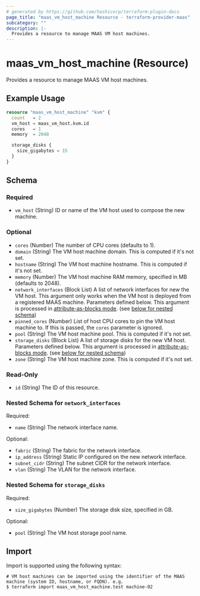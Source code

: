 ```yaml
---
# generated by https://github.com/hashicorp/terraform-plugin-docs
page_title: "maas_vm_host_machine Resource - terraform-provider-maas"
subcategory: ""
description: |-
  Provides a resource to manage MAAS VM host machines.
---
```


# maas_vm_host_machine (Resource)

Provides a resource to manage MAAS VM host machines.

## Example Usage

```terraform
resource "maas_vm_host_machine" "kvm" {
  count   = 2
  vm_host = maas_vm_host.kvm.id
  cores   = 1
  memory  = 2048

  storage_disks {
    size_gigabytes = 15
  }
}
```

<!-- schema generated by tfplugindocs -->
## Schema

### Required

- `vm_host` (String) ID or name of the VM host used to compose the new machine.

### Optional

- `cores` (Number) The number of CPU cores (defaults to 1).
- `domain` (String) The VM host machine domain. This is computed if it's not set.
- `hostname` (String) The VM host machine hostname. This is computed if it's not set.
- `memory` (Number) The VM host machine RAM memory, specified in MB (defaults to 2048).
- `network_interfaces` (Block List) A list of network interfaces for new the VM host. This argument only works when the VM host is deployed from a registered MAAS machine. Parameters defined below. This argument is processed in [attribute-as-blocks mode](https://www.terraform.io/docs/configuration/attr-as-blocks.html). (see [below for nested schema](#nestedblock--network_interfaces))
- `pinned_cores` (Number) List of host CPU cores to pin the VM host machine to. If this is passed, the `cores` parameter is ignored.
- `pool` (String) The VM host machine pool. This is computed if it's not set.
- `storage_disks` (Block List) A list of storage disks for the new VM host. Parameters defined below. This argument is processed in [attribute-as-blocks mode](https://www.terraform.io/docs/configuration/attr-as-blocks.html). (see [below for nested schema](#nestedblock--storage_disks))
- `zone` (String) The VM host machine zone. This is computed if it's not set.

### Read-Only

- `id` (String) The ID of this resource.

<a id="nestedblock--network_interfaces"></a>
### Nested Schema for `network_interfaces`

Required:

- `name` (String) The network interface name.

Optional:

- `fabric` (String) The fabric for the network interface.
- `ip_address` (String) Static IP configured on the new network interface.
- `subnet_cidr` (String) The subnet CIDR for the network interface.
- `vlan` (String) The VLAN for the network interface.


<a id="nestedblock--storage_disks"></a>
### Nested Schema for `storage_disks`

Required:

- `size_gigabytes` (Number) The storage disk size, specified in GB.

Optional:

- `pool` (String) The VM host storage pool name.

## Import

Import is supported using the following syntax:

```shell
# VM host machines can be imported using the identifier of the MAAS machine (system ID, hostname, or FQDN). e.g.
$ terraform import maas_vm_host_machine.test machine-02
```
